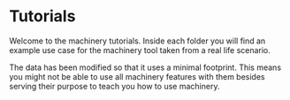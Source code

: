 # Tutorials

Welcome to the machinery tutorials. Inside each folder you will find an example
use case for the machinery tool taken from a real life scenario.

The data has been modified so that it uses a minimal footprint. This means you
might not be able to use all machinery features with them besides serving their
purpose to teach you how to use machinery.
